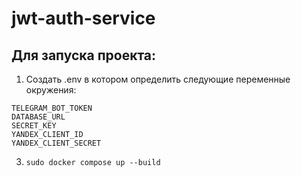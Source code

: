 # jwt-auth-service
## Для запуска проекта:
1. Создать .env в котором определить следующие переменные окружения:
```
TELEGRAM_BOT_TOKEN
DATABASE_URL
SECRET_KEY
YANDEX_CLIENT_ID
YANDEX_CLIENT_SECRET
```
3. ```sudo docker compose up --build```
